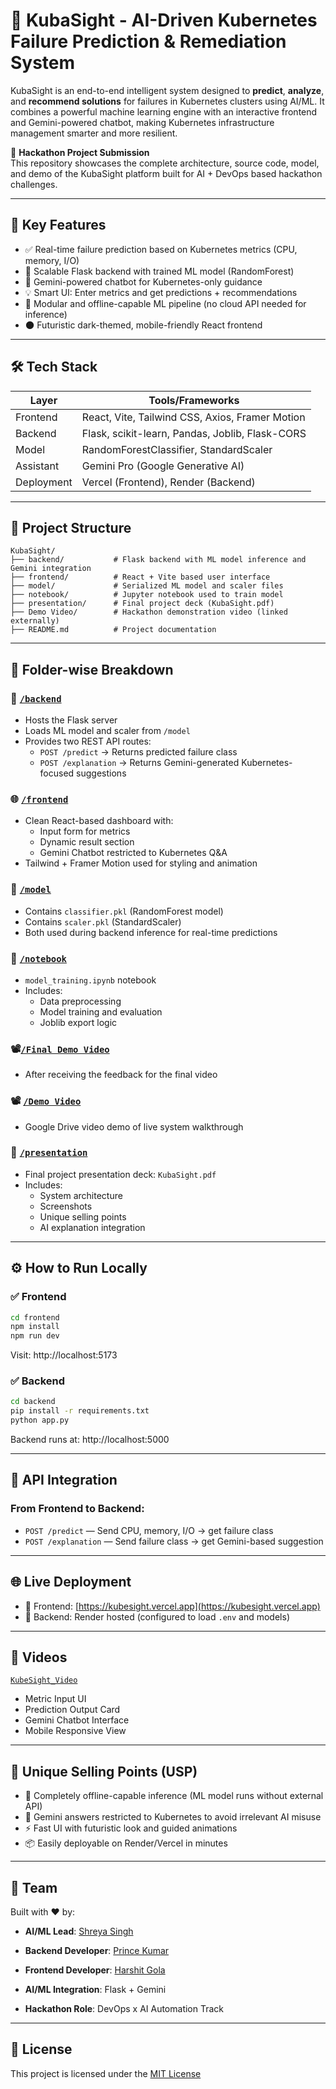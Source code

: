 
# 🚀 KubaSight - AI-Driven Kubernetes Failure Prediction & Remediation System



KubaSight is an end-to-end intelligent system designed to **predict**, **analyze**, and **recommend solutions** for failures in Kubernetes clusters using AI/ML. It combines a powerful machine learning engine with an interactive frontend and Gemini-powered chatbot, making Kubernetes infrastructure management smarter and more resilient.

🎯 **Hackathon Project Submission**  
This repository showcases the complete architecture, source code, model, and demo of the KubaSight platform built for AI + DevOps based hackathon challenges.

---

## 📌 Key Features

- ✅ Real-time failure prediction based on Kubernetes metrics (CPU, memory, I/O)
- 🔁 Scalable Flask backend with trained ML model (RandomForest)
- 🤖 Gemini-powered chatbot for Kubernetes-only guidance
- 💡 Smart UI: Enter metrics and get predictions + recommendations
- 🧠 Modular and offline-capable ML pipeline (no cloud API needed for inference)
- 🌑 Futuristic dark-themed, mobile-friendly React frontend

---

## 🛠️ Tech Stack

| Layer      | Tools/Frameworks |
|------------|------------------|
| Frontend   | React, Vite, Tailwind CSS, Axios, Framer Motion |
| Backend    | Flask, scikit-learn, Pandas, Joblib, Flask-CORS |
| Model      | RandomForestClassifier, StandardScaler |
| Assistant  | Gemini Pro (Google Generative AI) |
| Deployment | Vercel (Frontend), Render (Backend) |

---

## 🧩 Project Structure

```plaintext
KubaSight/
├── backend/           # Flask backend with ML model inference and Gemini integration
├── frontend/          # React + Vite based user interface
├── model/             # Serialized ML model and scaler files
├── notebook/          # Jupyter notebook used to train model
├── presentation/      # Final project deck (KubaSight.pdf)
├── Demo Video/        # Hackathon demonstration video (linked externally)
├── README.md          # Project documentation
```

---

## 📁 Folder-wise Breakdown

### 🔧 [`/backend`](https://github.com/ssshreya24/KubaSight/tree/main/backend)
- Hosts the Flask server
- Loads ML model and scaler from `/model`
- Provides two REST API routes:
  - `POST /predict` → Returns predicted failure class
  - `POST /explanation` → Returns Gemini-generated Kubernetes-focused suggestions

### 🌐 [`/frontend`](https://github.com/ssshreya24/KubaSight/tree/main/frontend)
- Clean React-based dashboard with:
  - Input form for metrics
  - Dynamic result section
  - Gemini Chatbot restricted to Kubernetes Q&A
- Tailwind + Framer Motion used for styling and animation

### 🧠 [`/model`](https://github.com/ssshreya24/KubaSight/tree/main/model)
- Contains `classifier.pkl` (RandomForest model)
- Contains `scaler.pkl` (StandardScaler)
- Both used during backend inference for real-time predictions

### 📓 [`/notebook`](https://github.com/ssshreya24/KubaSight/tree/main/notebook)
- `model_training.ipynb` notebook
- Includes:
  - Data preprocessing
  - Model training and evaluation
  - Joblib export logic


### 📽️[`/Final Demo Video`](https://drive.google.com/file/d/1KrHtcam7Si2_Nheb2OBXHKdbmHZnfNhi/view?usp=sharing)
 - After receiving the feedback for the final video
### 📽️ [`/Demo Video`](https://drive.google.com/file/d/1g3C7yC7yZGptnkACpHKP7bEcg2kZVx_r/view?usp=sharing)
- Google Drive video demo of live system walkthrough

### 🧾 [`/presentation`](https://github.com/ssshreya24/KubaSight/tree/main/presentation)
- Final project presentation deck: `KubaSight.pdf`
- Includes:
  - System architecture
  - Screenshots
  - Unique selling points
  - AI explanation integration

---

## ⚙️ How to Run Locally

### ✅ Frontend

```bash
cd frontend
npm install
npm run dev
```
Visit: http://localhost:5173

### ✅ Backend

```bash
cd backend
pip install -r requirements.txt
python app.py
```
Backend runs at: http://localhost:5000

---

## 🔌 API Integration

### From Frontend to Backend:

- `POST /predict` — Send CPU, memory, I/O → get failure class
- `POST /explanation` — Send failure class → get Gemini-based suggestion

---

## 🌐 Live Deployment

- 🔗 Frontend: [https://kubesight.vercel.app](https://kubesight.vercel.app)
- 🔧 Backend: Render hosted (configured to load `.env` and models)

---

## 📸 Videos 
[`KubeSight_Video`](https://drive.google.com/file/d/1d4LXaCOl2NZrEBP6Br8ullzGhBzJndVx/view)
- Metric Input UI  
- Prediction Output Card  
- Gemini Chatbot Interface  
- Mobile Responsive View  

---

## 🏁 Unique Selling Points (USP)

- 🔐 Completely offline-capable inference (ML model runs without external API)
- 🤖 Gemini answers restricted to Kubernetes to avoid irrelevant AI misuse
- ⚡ Fast UI with futuristic look and guided animations
- 📦 Easily deployable on Render/Vercel in minutes

---

## 👥 Team

Built with ❤️ by:

- **AI/ML Lead**: [Shreya Singh](https://github.com/ssshreya24)
- **Backend Developer**: [Prince Kumar](https://github.com/Ranaprince19)
- **Frontend Developer**: [Harshit Gola](https://github.com/itsharshit07)

- **AI/ML Integration**: Flask + Gemini
- **Hackathon Role**: DevOps x AI Automation Track

---

## 📄 License

This project is licensed under the [MIT License](./LICENSE)
